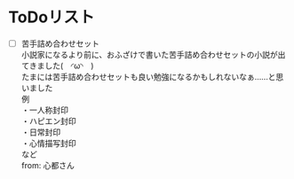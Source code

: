 # ToDoリスト
- [ ] 苦手詰め合わせセット  
  小説家になるより前に、おふざけで書いた苦手詰め合わせセットの小説が出てきました(　◜ω◝　)  
  たまには苦手詰め合わせセットも良い勉強になるかもしれないなぁ……と思いました  
  例  
  ・一人称封印  
  ・ハピエン封印  
  ・日常封印  
  ・心情描写封印  
  など  
  from: 心都さん
